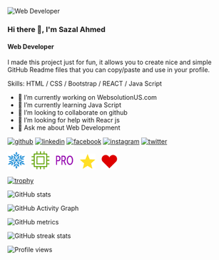 ![Web Developer](https://scontent.fdac110-1.fna.fbcdn.net/v/t1.6435-9/129446546_3758070727624080_3468320929998922220_n.jpg?stp=dst-jpg_p960x960&_nc_cat=111&ccb=1-7&_nc_sid=e3f864&_nc_eui2=AeF9UV4LLkR_uILGpYuLrtwOn7qD94B-pyWfuoP3gH6nJd4BE7pTWsNgkOaJ3P38AAPXiBZqiptS2uO9L0TyiV3V&_nc_ohc=6X0F6vMf2G0AX_8-lir&_nc_ht=scontent.fdac110-1.fna&oh=00_AfDP2QO8ZckM6zwOQdQQRqD5Y0mTry6OGlz4nm3fDH__6Q&oe=63BA40C2)

### Hi there 👋, I'm Sazal Ahmed
#### Web Developer


I made this project just for fun, it allows you to create nice and simple GitHub Readme files that you can copy/paste and use in your profile.

Skills: HTML / CSS / Bootstrap / REACT / Java Script

- 🔭 I’m currently working on WebsolutionUS.com 
- 🌱 I’m currently learning Java Script 
- 👯 I’m looking to collaborate on github 
- 🤔 I’m looking for help with Reacr js 
- 💬 Ask me about Web Development 


[<img src='https://cdn.jsdelivr.net/npm/simple-icons@3.0.1/icons/github.svg' alt='github' height='40'>](https://github.com/https://github.com/sazalahmed)  [<img src='https://cdn.jsdelivr.net/npm/simple-icons@3.0.1/icons/linkedin.svg' alt='linkedin' height='40'>](https://www.linkedin.com/in/https://www.linkedin.com/in/in-sazal//)  [<img src='https://cdn.jsdelivr.net/npm/simple-icons@3.0.1/icons/facebook.svg' alt='facebook' height='40'>](https://www.facebook.com/https://www.facebook.com/web.engr.sazal/)  [<img src='https://cdn.jsdelivr.net/npm/simple-icons@3.0.1/icons/instagram.svg' alt='instagram' height='40'>](https://www.instagram.com/https://www.instagram.com/ins_sazal//)  [<img src='https://cdn.jsdelivr.net/npm/simple-icons@3.0.1/icons/twitter.svg' alt='twitter' height='40'>](https://twitter.com/https://twitter.com/sazal2020)  

<a href='https://archiveprogram.github.com/'><img src='https://raw.githubusercontent.com/acervenky/animated-github-badges/master/assets/acbadge.gif' width='40' height='40'></a> <a href='https://docs.github.com/en/developers'><img src='https://raw.githubusercontent.com/acervenky/animated-github-badges/master/assets/devbadge.gif' width='40' height='40'></a> <a href='https://github.com/pricing'><img src='https://raw.githubusercontent.com/acervenky/animated-github-badges/master/assets/pro.gif' width='40' height='40'></a> <a href='https://stars.github.com/'><img src='https://raw.githubusercontent.com/acervenky/animated-github-badges/master/assets/starbadge.gif' width='35' height='35'></a> <a href='https://docs.github.com/en/github/supporting-the-open-source-community-with-github-sponsors'><img src='https://raw.githubusercontent.com/acervenky/animated-github-badges/master/assets/sponsorbadge.gif' width='35' height='35'></a> 

[![trophy](https://github-profile-trophy.vercel.app/?username=https://github.com/sazalahmed)](https://github.com/ryo-ma/github-profile-trophy)

![GitHub stats](https://github-readme-stats.vercel.app/api?username=https://github.com/sazalahmed&show_icons=true&count_private=true)  

![GitHub Activity Graph](https://activity-graph.herokuapp.com/graph?username=https://github.com/sazalahmed)  

![GitHub metrics](https://metrics.lecoq.io/https://github.com/sazalahmed)  

![GitHub streak stats](https://streak-stats.demolab.com/?user=https://github.com/sazalahmed)  

![Profile views](https://gpvc.arturio.dev/https://github.com/sazalahmed)  
